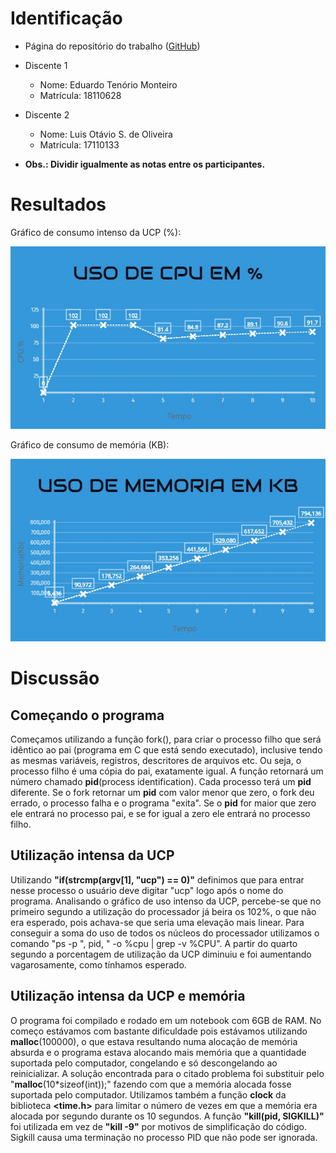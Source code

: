 # Identificação

* Página do repositório do trabalho (<a href="https://github.com/etm1996/teaching/tree/master/2018.1-IAC/AB2.1-TP">GitHub</a>)

* Discente 1
	* Nome: Eduardo Tenório Monteiro
	* Matrícula: 18110628
* Discente 2
	* Nome: Luis Otávio S. de Oliveira
	* Matrícula: 17110133
* **Obs.: Dividir igualmente as notas entre os participantes.**

# Resultados

Gráfico de consumo intenso da UCP (%):

![alt text](https://github.com/etm1996/teaching/blob/master/2018.1-IAC/AB2.1-TP/src/cpu.jpg "Gráfico de consumo da UCP")


Gráfico de consumo de memória (KB):

  <img src="src/memoria.jpg">


# Discussão

## Começando o programa

Começamos utilizando a função fork(), para criar o processo filho que será idêntico ao pai (programa em C que está sendo executado), inclusive tendo as mesmas variáveis, registros, descritores de arquivos etc.
Ou seja, o processo filho é uma cópia do pai, exatamente igual. A função retornará um número chamado **pid**(process identification). Cada processo terá um **pid** diferente. Se o fork retornar um **pid** com valor menor que zero, o fork deu errado, o processo falha e o programa "exita". Se o **pid** for maior que zero ele entrará no processo pai, e se for igual a zero ele entrará no processo filho.

## Utilização intensa da UCP

Utilizando **"if(strcmp(argv[1], "ucp") == 0)"** definimos que para entrar nesse processo o usuário deve digitar "ucp" logo após o nome do programa. Analisando o gráfico de uso intenso da UCP, percebe-se que no primeiro segundo a utilização do processador já beira os 102%, o que não era esperado, pois achava-se que seria uma elevação mais linear. Para conseguir a soma do uso de todos os núcleos do processador utilizamos o comando "ps -p ", pid, " -o %cpu | grep -v %CPU". A partir do quarto segundo a porcentagem de utilização da UCP diminuiu e foi aumentando vagarosamente, como tínhamos esperado.

## Utilização intensa da UCP e memória

O programa foi compilado e rodado em um notebook com 6GB de RAM. No começo estávamos com bastante dificuldade pois estávamos utilizando **malloc**(100000), o que estava resultando numa alocação de memória absurda e o programa estava alocando mais memória que a quantidade suportada pelo computador, congelando e só descongelando ao reinicializar.
A solução encontrada para o citado problema foi substituir pelo "**malloc**(10*sizeof(int));" fazendo com que a memória alocada fosse suportada pelo computador. Utilizamos também a função **clock** da biblioteca **<time.h>** para limitar o número de vezes em que a memória era alocada por segundo durante os 10 segundos. A função **"kill(pid, SIGKILL)"** foi utilizada em vez de **"kill -9"** por motivos de simplificação do código. Sigkill causa uma terminação no processo PID que não pode ser ignorada.
